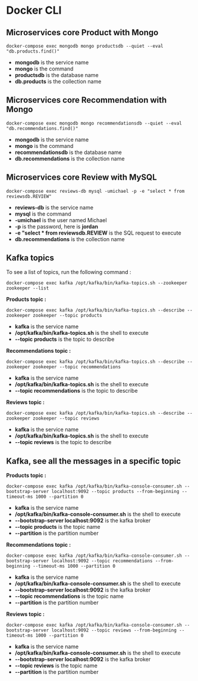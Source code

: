 Docker CLI
==========

Microservices core Product with Mongo
-------------------------------------

	docker-compose exec mongodb mongo productsdb --quiet --eval "db.products.find()"
	
- **mongodb** is the service name
- **mongo** is the command
- **productsdb** is the database name
- **db.products** is the collection name

Microservices core Recommendation with Mongo
--------------------------------------------

	docker-compose exec mongodb mongo recommendationsdb --quiet --eval "db.recommendations.find()"
	
- **mongodb** is the service name
- **mongo** is the command
- **recommendationsdb** is the database name
- **db.recommendations** is the collection name

Microservices core Review with MySQL
------------------------------------

	docker-compose exec reviews-db mysql -umichael -p -e "select * from reviewsdb.REVIEW"
	
- **reviews-db** is the service name
- **mysql** is the command
- **-umichael** is the user named Michael
- **-p** is the password, here is **jordan**
- __-e "select * from reviewsdb.REVIEW__ is the SQL request to execute
- **db.recommendations** is the collection name


Kafka topics
------------

To see a list of topics, run the following command :

	docker-compose exec kafka /opt/kafka/bin/kafka-topics.sh --zookeeper zookeeper --list

**Products topic :**

	docker-compose exec kafka /opt/kafka/bin/kafka-topics.sh --describe --zookeeper zookeeper --topic products
	
- **kafka** is the service name
- **/opt/kafka/bin/kafka-topics.sh** is the shell to execute
- **--topic products** is the topic to describe	
	
**Recommendations topic :**

	docker-compose exec kafka /opt/kafka/bin/kafka-topics.sh --describe --zookeeper zookeeper --topic recommendations
	
- **kafka** is the service name
- **/opt/kafka/bin/kafka-topics.sh** is the shell to execute
- **--topic recommendations** is the topic to describe		
	
**Reviews topic :**

	docker-compose exec kafka /opt/kafka/bin/kafka-topics.sh --describe --zookeeper zookeeper --topic reviews
	
- **kafka** is the service name
- **/opt/kafka/bin/kafka-topics.sh** is the shell to execute
- **--topic reviews** is the topic to describe


Kafka, see all the messages in a specific topic
-----------------------------------------------

**Products topic :**
	
	docker-compose exec kafka /opt/kafka/bin/kafka-console-consumer.sh --bootstrap-server localhost:9092 --topic products --from-beginning --timeout-ms 1000 --partition 0

- **kafka** is the service name
- **/opt/kafka/bin/kafka-console-consumer.sh** is the shell to execute
- **--bootstrap-server localhost:9092** is the kafka broker
- **--topic products** is the topic name
- **--partition** is the partition number

**Recommendations topic :**

	docker-compose exec kafka /opt/kafka/bin/kafka-console-consumer.sh --bootstrap-server localhost:9092 --topic recommendations --from-beginning --timeout-ms 1000 --partition 0

- **kafka** is the service name
- **/opt/kafka/bin/kafka-console-consumer.sh** is the shell to execute
- **--bootstrap-server localhost:9092** is the kafka broker
- **--topic recommendations** is the topic name
- **--partition** is the partition number

**Reviews topic :**

	docker-compose exec kafka /opt/kafka/bin/kafka-console-consumer.sh --bootstrap-server localhost:9092 --topic reviews --from-beginning --timeout-ms 1000 --partition 0

- **kafka** is the service name
- **/opt/kafka/bin/kafka-console-consumer.sh** is the shell to execute
- **--bootstrap-server localhost:9092** is the kafka broker
- **--topic reviews** is the topic name
- **--partition** is the partition number
